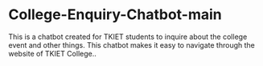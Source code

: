 # College-Enquiry-Chatbot-main
 This is a chatbot created for TKIET students to inquire about the college event and other things. This chatbot makes it easy to navigate through the website of TKIET College..
